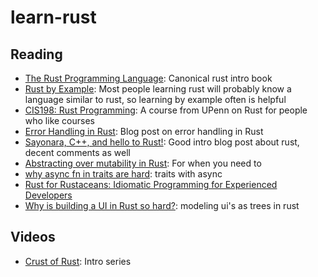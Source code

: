 # learn-rust

## Reading

- [The Rust Programming Language](https://doc.rust-lang.org/book): Canonical rust intro book
- [Rust by Example](https://doc.rust-lang.org/rust-by-example/): Most people learning rust will probably know a language similar to rust, so learning by example often is helpful
- [CIS198: Rust Programming](https://github.com/upenn-cis198): A course from UPenn on Rust for people who like courses 
- [Error Handling in Rust](https://blog.burntsushi.net/rust-error-handling/): Blog post on error handling in Rust
- [Sayonara, C++, and hello to Rust!](https://www.thecodedmessage.com/posts/hello-rust/): Good intro blog post about rust, decent comments as well 
- [Abstracting over mutability in Rust](https://lab.whitequark.org/notes/2016-12-13/abstracting-over-mutability-in-rust/): For when you need to
- [why async fn in traits are hard](http://smallcultfollowing.com/babysteps/blog/2019/10/26/async-fn-in-traits-are-hard/): traits with async
- [Rust for Rustaceans: Idiomatic Programming for Experienced Developers](https://nostarch.com/rust-rustaceans)
- [Why is building a UI in Rust so hard?](https://www.warp.dev/blog/why-is-building-a-ui-in-rust-so-hard): modeling ui's as trees in rust
## Videos

- [Crust of Rust](https://www.youtube.com/watch?v=rAl-9HwD858&list=PLqbS7AVVErFiWDOAVrPt7aYmnuuOLYvOa&ab_channel=JonGjengset): Intro series

